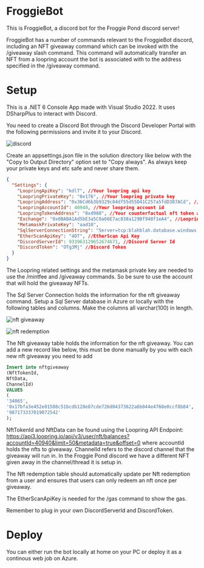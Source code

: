 # FroggieBot
This is FroggieBot, a discord bot for the Froggie Pond discord server! 

FroggieBot has a number of commands relevant to the FroggieBot discord, including an NFT giveaway command which can be invoked with the /giveaway slash command. This command will automatically transfer an NFT from a loopring account the bot is associated with to the address specified in the /giveaway command.

# Setup
This is a .NET 6 Console App made with Visual Studio 2022. It uses DSharpPlus to interact with Discord.

You need to create a Discord Bot through the Discord Developer Portal with the following permissions and invite it to your Discord.

![discord](https://user-images.githubusercontent.com/5258063/174226244-5e9b4298-e569-4b6f-be02-e9fb07b961a6.png)

Create an appsettings.json file in the solution directory like below with the "Copy to Output Directory" option set to "Copy always". As always keep your private keys and etc safe and never share them.

```json
{
  "Settings": {
    "LoopringApiKey": "kdlT", //Your loopring api key
    "LoopringPrivateKey": "0x176", //Your loopring private key
    "LoopringAddress": "0x36Cd6b3b9329c04df55d55D41C257a5fdD387ACd", //Your loopring address
    "LoopringAccountId": 40940, //Your loopring account id
    "LoopringTokenAddress": "0xd988", //Your counterfactual nft token address
    "Exchange": "0x0BABA1Ad5bE3a5C0a66E7ac838a129Bf948f1eA4", //Loopring Exchange address
    "MetamaskPrivateKey": "aad10",
    "SqlServerConnectionString": "Server=tcp:blahblah.database.windows.net,1433;Initial Catalog=looprare;Persist Security Info=False;User ID=blah;Password=blah;MultipleActiveResultSets=False;Encrypt=True;TrustServerCertificate=False;Connection Timeout=30;", //SqlServer Connection String
    "EtherScanApiKey": "4DT", //EtherScan Api Key
    "DiscordServerId": 933963129652674671, //Discord Server Id
    "DiscordToken": "OTg3Mj" //Discord Token
  }
}
```
The Loopring related settings and the metamask private key are needed to use the /mintfee and /giveaway commands. So be sure to use the account that will hold the giveaway NFTs.

The Sql Server Connection holds the information for the nft giveaway command. Setup a Sql Server database in Azure or locally with the following tables and columns. Make the columns all varchar(100) in length.

![nft giveaway](https://user-images.githubusercontent.com/5258063/174227346-8a06117c-49e4-41c1-9e86-bffc62b7bdb1.png)

![nft redemption](https://user-images.githubusercontent.com/5258063/174227363-da05986a-6514-4950-b9d6-8f8b232c4ad4.png)

The Nft giveaway table holds the information for the nft giveaway. You can add a new record like below, this must be done manually by you with each new nft giveaway you need to add

```sql
Insert into nftgiveaway
(NftTokenId,
NftData,
ChannelId)
VALUES
(
'34065',
'0x17bfa3e452e01588c51bcdb128e87cde726d04373622a6b044e4760e0ccf8b84',
'987173337019072542'
);
```
NftTokenId and NftData can be found using the Loopring API Endpoint: https://api3.loopring.io/api/v3/user/nft/balances?accountId=40940&limit=50&metadata=true&offset=0 where accountId holds the nfts to giveaway. ChannelId refers to the discord channel that the giveaway will run in. In the Froggie Pond discord we have a different NFT given away in the channel/thread it is setup in.

The Nft redemption table should automatically update per Nft redemption from a user and ensures that users can only redeem an nft once per giveaway.

The EtherScanApiKey is needed for the /gas command to show the gas.

Remember to plug in your own DiscordServerId and DiscordToken.

# Deploy 
You can either run the bot locally at home on your PC or deploy it as a continous web job on Azure.


